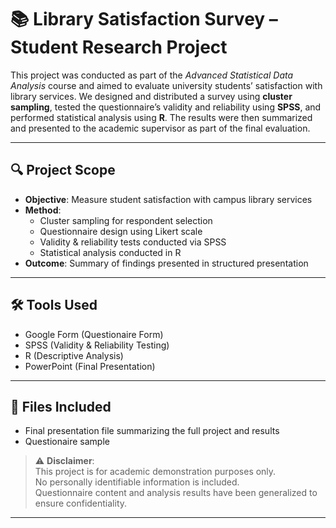 # 📚 Library Satisfaction Survey – Student Research Project

This project was conducted as part of the *Advanced Statistical Data Analysis* course and aimed to evaluate university students’ satisfaction with library services.
We designed and distributed a survey using **cluster sampling**, tested the questionnaire’s validity and reliability using **SPSS**, and performed statistical analysis using **R**.
The results were then summarized and presented to the academic supervisor as part of the final evaluation.

---

## 🔍 Project Scope

- **Objective**: Measure student satisfaction with campus library services
- **Method**: 
  - Cluster sampling for respondent selection
  - Questionnaire design using Likert scale
  - Validity & reliability tests conducted via SPSS
  - Statistical analysis conducted in R
- **Outcome**: Summary of findings presented in structured presentation

---

## 🛠️ Tools Used

- Google Form (Questionaire Form)
- SPSS (Validity & Reliability Testing)
- R (Descriptive Analysis)
- PowerPoint (Final Presentation)

---

## 📁 Files Included

- Final presentation file summarizing the full project and results
- Questionaire sample

> ⚠️ **Disclaimer**:  
> This project is for academic demonstration purposes only.  
> No personally identifiable information is included.  
> Questionnaire content and analysis results have been generalized to ensure confidentiality.

---
